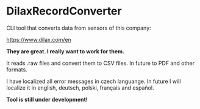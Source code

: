 # DilaxRecordConverter

CLI tool that converts data from sensors of this company:

https://www.dilax.com/en

**They are great. I really want to work for them.** 

It reads .raw files and convert them to CSV files. In future to PDF and other formats.

I have localized all error messages in czech languange. In future I will localize it in english, deutsch, polski, français and español.

**Tool is still under development!**


